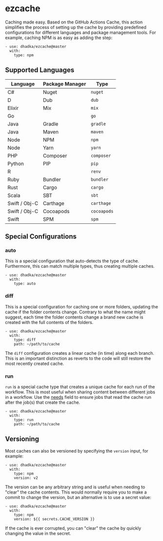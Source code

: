 # ezcache

Caching made easy.  Based on the GitHub Actions Cache, this action simplifies the process of
setting up the cache by providing predefined configurations for different languages and package
management tools.  For example, caching NPM is as easy as adding the step:

```
- use: dhadka/ezcache@master
  with:
    type: npm
```

## Supported Languages

| Language | Package Manager | Type        |
| -------- | --------------- | ----------- |
| C#       | Nuget           | `nuget`     |
| D        | Dub             | `dub`       |
| Elixir   | Mix             | `mix`       |
| Go       |                 | `go`        |
| Java     | Gradle          | `gradle`    |
| Java     | Maven           | `maven`     |
| Node     | NPM             | `npm`       |
| Node     | Yarn            | `yarn`      |
| PHP      | Composer        | `composer`  |
| Python   | PIP             | `pip`       |
| R        |                 | `renv`      | 
| Ruby     | Bundler         | `bundler`   |
| Rust     | Cargo           | `cargo`     |
| Scala    | SBT             | `sbt`       |
| Swift / Obj-C | Carthage   | `carthage`  |
| Swift / Obj-C | Cocoapods  | `cocoapods` |
| Swift    | SPM             | `spm`       |

## Special Configurations

### auto

This is a special configuration that auto-detects the type of cache.  Furthermore, this can match
multiple types, thus creating multiple caches.

```
- use: dhadka/ezcache@master
  with:
    type: auto
```

### diff

This is a special configuration for caching one or more folders, updating the cache if the folder
contents change.  Contrary to what the name might suggest, each time the folder contents change a
brand new cache is created with the full contents of the folders.

```
- use: dhadka/ezcache@master
  with:
    type: diff
    path: ~/path/to/cache
```

The `diff` configuration creates a linear cache (in time) along each branch.  This is an important
distinction as reverts to the code will still restore the most recently created cache.

### run

`run` is a special cache type that creates a unique cache for each run of the workflow.  This is most
useful when sharing content between different jobs in a workflow.  Use the
[needs](https://docs.github.com/en/free-pro-team@latest/actions/reference/workflow-syntax-for-github-actions#jobsjob_idneeds)
field to ensure jobs that read the cache run after the job(s) that create the cache.

```
- use: dhadka/ezcache@master
  with:
    type: run
    path: ~/path/to/cache
```

## Versioning

Most caches can also be versioned by specifying the `version` input, for example:

```
- use: dhadka/ezcache@master
  with:
    type: npm
    version: v2
```

The version can be any arbitrary string and is useful when needing to "clear" the cache contents.  This would
normally require you to make a commit to change the version, but an alternative is to use a secret value:

```
- use: dhadka/ezcache@master
  with:
    type: npm
    version: ${{ secrets.CACHE_VERSION }}
```

If the cache is ever corrupted, you can "clear" the cache by quickly changing the value in the secret.